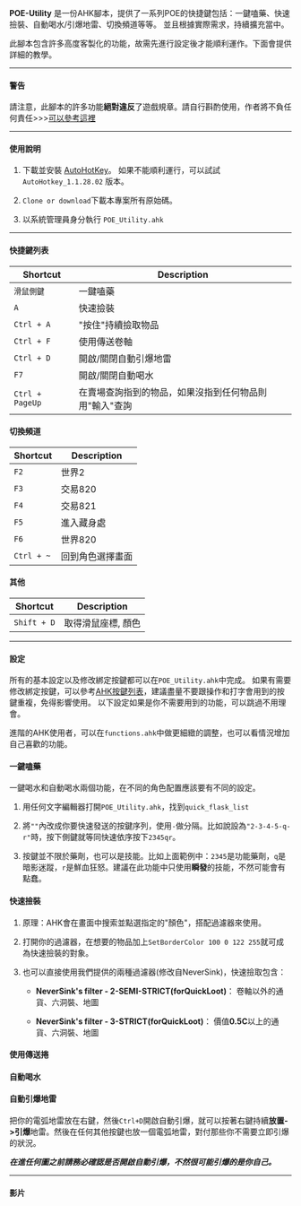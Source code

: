 
**POE-Utility**
是一份AHK腳本，提供了一系列POE的快捷鍵包括：一鍵嗑藥、快速撿裝、自動喝水/引爆地雷、切換頻道等等。
並且根據實際需求，持續擴充當中。

此腳本包含許多高度客製化的功能，故需先進行設定後才能順利運作。下面會提供詳細的教學。

---
#### 警告 ####

請注意，此腳本的許多功能**絕對違反**了遊戲規章。請自行斟酌使用，作者將不負任何責任>>>[可以參考這裡](https://www.ptt.cc/bbs/PathofExile/M.1536799446.A.BB1.html)

---

#### 使用說明 ####

1. 下載並安裝 [AutoHotKey](https://www.autohotkey.com/)。 如果不能順利運行，可以試試 `AutoHotkey_1.1.28.02` 版本。

2. `Clone or download`下載本專案所有原始碼。

3. 以系統管理員身分執行 `POE_Utility.ahk`

---

#### 快捷鍵列表 ####

|Shortcut|Description|
|---    |---    |
| `滑鼠側鍵`      | 一鍵嗑藥 
| `A`      | 快速撿裝
| `Ctrl + A`      | "按住"持續撿取物品
| `Ctrl + F`      | 使用傳送卷軸 
| `Ctrl + D`      | 開啟/關閉自動引爆地雷
| `F7`      | 開啟/關閉自動喝水
| `Ctrl + PageUp`      | 在賣場查詢指到的物品，如果沒指到任何物品則用"輸入"查詢

#### 切換頻道 ####

|Shortcut|Description|
|---    |---    |
| `F2`      | 世界2
| `F3`      | 交易820
| `F4`      | 交易821
| `F5`      | 進入藏身處
| `F6`      | 世界820
| `Ctrl + ~`      | 回到角色選擇畫面

#### 其他 ####

|Shortcut|Description|
|---    |---    |
| `Shift + D`      | 取得滑鼠座標, 顏色

---

#### 設定 ####

所有的基本設定以及修改綁定按鍵都可以在`POE_Utility.ahk`中完成。
如果有需要修改綁定按鍵，可以參考[AHK按鍵列表](https://autohotkey.com/docs/KeyList.htm)，建議盡量不要跟操作和打字會用到的按鍵重複，免得影響使用。
以下設定如果是你不需要用到的功能，可以跳過不用理會。

進階的AHK使用者，可以在`functions.ahk`中做更細緻的調整，也可以看情況增加自己喜歡的功能。

#### 一鍵嗑藥 ####

一鍵喝水和自動喝水兩個功能，在不同的角色配置應該要有不同的設定。

1. 用任何文字編輯器打開`POE_Utility.ahk`，找到`quick_flask_list`

2. 將`""`內改成你要快速發送的按鍵序列，使用`-`做分隔。比如說設為`"2-3-4-5-q-r"`時，按下側鍵就等同快速依序按下`2345qr`。

3. 按鍵並不限於藥劑，也可以是技能。比如上面範例中：`2345`是功能藥劑，`q`是暗影迷蹤，`r`是鮮血狂怒。建議在此功能中只使用**瞬發**的技能，不然可能會有點蠢。

#### 快速撿裝 ####

1. 原理：AHK會在畫面中搜索並點選指定的"顏色"，搭配過濾器來使用。

2. 打開你的過濾器，在想要的物品加上`SetBorderColor 100 0 122 255`就可成為快速撿裝的對象。

3. 也可以直接使用我們提供的兩種過濾器(修改自NeverSink)，快速撿取包含：

   + **NeverSink's filter - 2-SEMI-STRICT(forQuickLoot)**： 卷軸以外的通貨、六洞裝、地圖
   
   + **NeverSink's filter - 3-STRICT(forQuickLoot)**： 價值**0.5C**以上的通貨、六洞裝、地圖

#### 使用傳送捲 ####

#### 自動喝水 ####

#### 自動引爆地雷 ####

把你的電弧地雷放在右鍵，然後`Ctrl+D`開啟自動引爆，就可以按著右鍵持續**放置->引爆**地雷。然後在任何其他按鍵也放一個電弧地雷，對付那些你不需要立即引爆的狀況。

***在進任何圖之前請務必確認是否開啟自動引爆，不然很可能引爆的是你自己。***


---

#### 影片 ####

<a href="https://www.youtube.com/watch?v=-sM8SynMM5I" target="_blank"></a>
